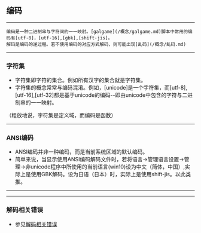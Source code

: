 ## 编码

---

    编码是一种二进制串与字符间的一一映射。[galgame](/概念/galgame.md)脚本中常用的编码有[utf-8]，[utf-16],[gbk],[shift-jis]。
    解码是编码的逆过程。若不使用编码的对应方式解码，则可能出现[乱码](/概念/乱码.md)

---

### 字符集

  + 字符集即字符的集合。例如所有汉字的集合就是字符集。
  + 字符集的概念常常与编码混淆。例如，[unicode]是一个字符集，而[utf-8],[utf-16],[utf-32]都是基于unicode的编码--即由unicode中包含的字符与二进制串的一一映射。
  
  （粗放地说，字符集是定义域，而编码是函数）

---

### ANSI编码

  + ANSI编码并非一种编码，而是当前系统区域的默认编码。
  + 简单来说，当显示使用ANSI编码解码文件时，若将语言->管理语言设置->管理->非unicode程序中所使用的当前语言(win10)设为中文（简体，中国）,实际上是使用GBK解码。设为日语（日本）时，实际上是使用shift-jis。以此类推。  

---

---

### 解码相关错误
  + 参见[解码相关错误](常见问题/解码相关错误.md)